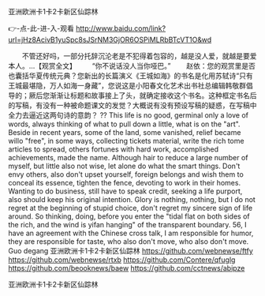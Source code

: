 
亚洲欧洲卡1卡2卡新区仙踪林




👉-点-此-进-入-观看  http://www.baidu.com/link?url=jHz8AcivB1yuSpc8sJSrNM3GjOR6OSPiMLRbBTcVT1O&wd




　　不管还好吗，一部分托辞沉沦老是不犯得着包容的，越是没人爱，就越是要爱本人。...【观赏全文】
　　“你不说话没人当你哑巴。”
　　赵依：您的观赏里是否也囊括华夏传统元典？您新出的长篇演义《王城如海》的书名是化用苏轼诗“只有王城最堪隐，万人如海一身藏”，您说这是小阳春文化艺术出书社总编辑韩敬群倡导的；厥后您渐渐让标题和故事接上了头，就确定接收这个书名。这种框定书名后的写稿，有没有一种被命题课文的发觉？大概说有没有预设写稿的疑惑，在写稿中全力去逼近这两句诗的意韵？
??
This life is no good, germinal only a love of words, always thinking of what to pull down a little, what is on the "art".
Beside in recent years, some of the land, some vanished, relief became willo "free", in some ways, collecting tickets material, write the rich tome articles to spread, others fortunes with hard work, accomplished achievements, made the name.
Although hair to reduce a large number of myself, but little also not wise, let alone do what the smart things.
Don't envy others, also don't upset yourself, foreign belongs and wish them to conceal its essence, tighten the fence, devoting to work in their homes.
Wanting to do business, still have to speak credit, seeking a life purport, also should keep his original intention.
Glory is nothing, nothing, but I do not regret at the beginning of stupid choice, don't regret my sincere sign of life around.
So thinking, doing, before you enter the "tidal flat on both sides of the rich, and the wind is yifan hanging" of the transparent boundary.
56, I have an agreement with the Chinese cross talk, I am responsible for humor, they are responsible for taste, who also don't move, who also don't move.
Guo degang
亚洲欧洲卡1卡2卡新区仙踪林 https://github.com/webnewse/ftfy
https://github.com/webnewse/rtxb
https://github.com/Contere/qfuglg
https://github.com/beooknews/baew
https://github.com/cctnews/abipze





亚洲欧洲卡1卡2卡新区仙踪林
